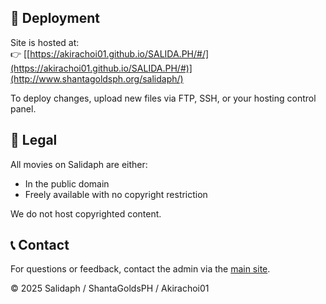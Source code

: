 
## 🚀 Deployment

Site is hosted at:  
👉 [[https://akirachoi01.github.io/SALIDA.PH/#/](https://akirachoi01.github.io/SALIDA.PH/#)](http://www.shantagoldsph.org/salidaph/)

To deploy changes, upload new files via FTP, SSH, or your hosting control panel.

## 📜 Legal

All movies on Salidaph are either:
- In the public domain
- Freely available with no copyright restriction

We do not host copyrighted content.

## 📞 Contact

For questions or feedback, contact the admin via the [main site](http://www.shantagoldsph.org/).

&copy; 2025 Salidaph / ShantaGoldsPH / Akirachoi01
